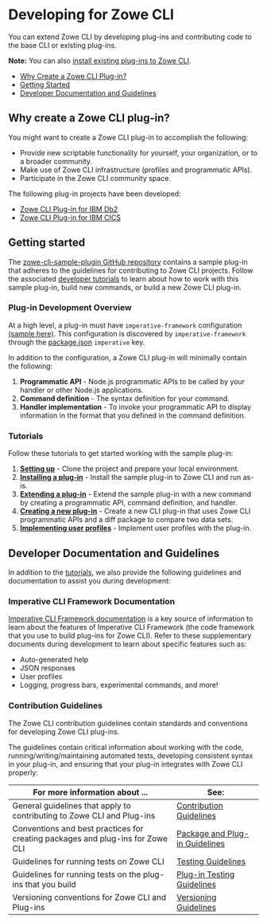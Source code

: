 # Developing for Zowe CLI

You can extend Zowe CLI by developing plug-ins and contributing code to the base CLI or existing plug-ins.

**Note:** You can also [install existing plug-ins to Zowe CLI](../user-guide/cli-extending.md). 

* [Why Create a Zowe CLI Plug-in?](#why-create-a-zowe-cli-plug-in)
* [Getting Started](#getting-started)
* [Developer Documentation and Guidelines](#developer-documentation-and-guidelines)

## Why create a Zowe CLI plug-in?
You might want to create a Zowe CLI plug-in to accomplish the following:
* Provide new scriptable functionality for yourself, your organization, or to a broader community.
* Make use of Zowe CLI infrastructure (profiles and programmatic APIs).
* Participate in the Zowe CLI community space.

The following plug-in projects have been developed: 
* [Zowe CLI Plug-in for IBM Db2](https://github.com/zowe/zowe-cli-db2-plugin)
* [Zowe CLI Plug-in for IBM CICS](https://github.com/zowe/zowe-cli-cics-plugin)

## Getting started
The [zowe-cli-sample-plugin GitHub repository](https://github.com/zowe/zowe-cli-sample-plugin) contains a sample plug-in that adheres to the guidelines for contributing to Zowe CLI projects. Follow the associated [developer tutorials](#tutorials) to learn about how to work with this sample plug-in, build new commands, or build a new Zowe CLI plug-in.

### Plug-in Development Overview
At a high level, a plug-in must have `imperative-framework` configuration [(sample here)](https://github.com/zowe/zowe-cli-sample-plugin/src/imperative.ts).  This configuration is discovered by  `imperative-framework` through the [package.json](https://github.com/zowe/zowe-cli-sample-plugin/package.json) `imperative` key.

In addition to the configuration, a Zowe CLI plug-in will minimally contain the following:
1. **Programmatic API** - Node.js programmatic APIs to be called by your handler or other Node.js applications.
2. **Command definition** - The syntax definition for your command.
3. **Handler implementation** - To invoke your programmatic API to display information in the format that you defined in the command definition.

### Tutorials
Follow these tutorials to get started working with the sample plug-in:
1. **[Setting up](cli-setting-up.md)** - Clone the project and prepare your local environment.
2. **[Installing a plug-in](cli-installing-sample-plugin.md)** - Install the sample plug-in to Zowe CLI and run as-is.
3. **[Extending a plug-in](docs/tutorials/list-typicode-todo/ListTypicodeTodoPlugin.md)** - Extend the sample plug-in with a new command by creating a programmatic API, command definition, and handler.
4. **[Creating a new plug-in](docs/tutorials/files-util/FilesUtilPlugin.md)** - Create a new CLI plug-in that uses Zowe CLI programmatic APIs and a diff package to compare two data sets.
5. **[Implementing user profiles](docs/tutorials/profile-example/ProfilePlugin.md)** - Implement user profiles with the plug-in.

## Developer Documentation and Guidelines
In addition to the [tutorials](#tutorials), we also provide the following guidelines and documentation to assist you during development:

### Imperative CLI Framework Documentation
[Imperative CLI Framework documentation](https://github.com/zowe/imperative/wiki) is a key source of information to learn about the features of Imperative CLI Framework (the code framework that you use to build plug-ins for Zowe CLI). Refer to these supplementary documents during development to learn about specific features such as:

* Auto-generated help
* JSON responses
* User profiles 
* Logging, progress bars, experimental commands, and more!

### Contribution Guidelines 
The Zowe CLI contribution guidelines contain standards and conventions for developing Zowe CLI plug-ins. 

The guidelines contain critical information about working with the code, running/writing/maintaining automated tests, developing consistent syntax in your plug-in, and ensuring that your plug-in integrates with Zowe CLI properly:

| For more information about ... | See: |
| ------------------------------ | ----- |
| General guidelines that apply to contributing to Zowe CLI and Plug-ins | [Contribution Guidelines](https://github.com/zowe/zowe-cli/docs/CONTRIBUTING.md) |
| Conventions and best practices for creating packages and plug-ins for Zowe CLI | [Package and Plug-in Guidelines](https://github.com/zowe/zowe-cli/docs/PackagesAndPluginGuidelines.md)|
| Guidelines for running tests on Zowe CLI | [Testing Guidelines](https://github.com/zowe/zowe-cli/docs/TESTING.md) |
| Guidelines for running tests on the plug-ins that you build| [Plug-in Testing Guidelines](https://github.com/zowe/zowe-cli/docs/PluginTESTINGGuidelines.md) | 
Versioning conventions for Zowe CLI and Plug-ins| [Versioning Guidelines](https://github.com/zowe/zowe-cli/docs/MaintainerVersioning.md) |



